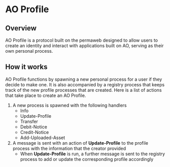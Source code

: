 # AO Profile

## Overview

AO Profile is a protocol built on the permaweb designed to allow users to create an identity and interact with applications built on AO, serving as their own personal process.

## How it works

AO Profile functions by spawning a new personal process for a user if they decide to make one. It is also accompanied by a registry process that keeps track of the new profile processes that are created. Here is a list of actions that take place to create an AO Profile.

1. A new process is spawned with the following handlers
    - Info
    - Update-Profile
    - Transfer
    - Debit-Notice
    - Credit-Notice
    - Add-Uploaded-Asset
2. A message is sent with an action of **Update-Profile** to the profile process with the information that the creator provided
    - When **Update-Profile** is run, a further message is sent to the registry process to add or update the corresponding profile accordingly